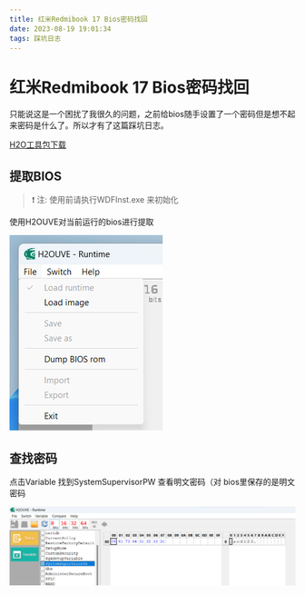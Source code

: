 ```yaml
---
title: 红米Redmibook 17 Bios密码找回
date: 2023-08-19 19:01:34
tags: 踩坑日志
---
```


# 红米Redmibook 17 Bios密码找回

只能说这是一个困扰了我很久的问题，之前给bios随手设置了一个密码但是想不起来密码是什么了。所以才有了这篇踩坑日志。

[H2O工具包下载](https://cloud.lenxy.net/s/jRfM)

## 提取BIOS

> :exclamation: 注: 使用前请执行WDFInst.exe 来初始化 

使用H2OUVE对当前运行的bios进行提取

![](../img/image-20230819192523604.png)

## 查找密码

点击Variable 找到SystemSupervisorPW 查看明文密码（对 bios里保存的是明文密码

![](../img/image-20230819193340169.png)
